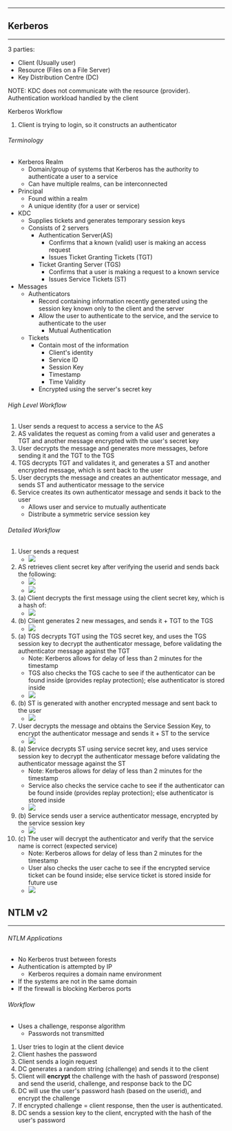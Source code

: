 ___

## Kerberos
---
3 parties: 
- Client (Usually user)
- Resource (Files on a File Server)
- Key Distribution Centre (DC)

NOTE: KDC does not communicate with the resource (provider). Authentication workload handled by the client

Kerberos Workflow
1. Client is trying to login, so it constructs an authenticator

###### Terminology
- Kerberos Realm
	- Domain/group of systems that Kerberos has the authority to authenticate a user to a service
	- Can have multiple realms, can be interconnected
- Principal
	- Found within a realm
	- A unique identity (for a user or service)
- KDC
	- Supplies tickets and generates temporary session keys
	- Consists of 2 servers
		- Authentication Server(AS)
			- Confirms that a known (valid) user is making an access request 
			- Issues Ticket Granting Tickets (TGT)
		- Ticket Granting Server (TGS)
			- Confirms that a user is making a request to a known service
			- Issues Service Tickets (ST)
- Messages
	- Authenticators
		- Record containing information recently generated using the session key known only to the client and the server
		- Allow the user to authenticate to the service, and the service to authenticate to the user 
			- Mutual Authentication 
	- Tickets
		- Contain most of the information
			- Client's identity
			- Service ID
			- Session Key
			- Timestamp
			- Time Validity
		- Encrypted using the server's secret key

###### High Level Workflow
1. User sends a request to access a service to the AS
2. AS validates the request as coming from a valid user and generates a TGT and another message encrypted with the user's secret key
3. User decrypts the message and generates more messages, before sending it and the TGT to the TGS
4. TGS decrypts TGT and validates it, and generates a ST and another encrypted message, which is sent back to the user
5. User decrypts the message and creates an authenticator message, and sends ST and authenticator message to the service
6. Service creates its own authenticator message and sends it back to the user 
	- Allows user and service to mutually authenticate 
	- Distribute a symmetric service session key

###### Detailed Workflow
1. User sends a request
	- ![](https://i.imgur.com/yChtDTi.png)
2. AS retrieves client secret key after verifying the userid and sends back the following: 
	- ![](https://i.imgur.com/QQdk0u2.png)
	- ![](https://i.imgur.com/E0qvwZ3.png)
3. (a) Client decrypts the first message using the client secret key, which is a hash of:
	- ![](https://i.imgur.com/AtAtStx.png)
3. (b) Client generates 2 new messages, and sends it + TGT to the TGS
	- ![](https://i.imgur.com/ykGG4wD.png)
4. (a) TGS decrypts TGT using the TGS secret key, and uses the TGS session key to decrypt the authenticator message, before validating the authenticator message against the TGT
	- Note: Kerberos allows for delay of less than 2 minutes for the timestamp
	- TGS also checks the TGS cache to see if the authenticator can be found inside (provides replay protection); else authenticator is stored inside
	- ![](https://i.imgur.com/3povn5I.png)
4. (b)  ST is generated with another encrypted message and sent back to the user
	- ![](https://i.imgur.com/xGwLLbb.png)
5. User decrypts the message and obtains the Service Session Key, to encrypt the authenticator message and sends it + ST to the service
	- ![](https://i.imgur.com/nhUUJls.png)
6. (a) Service decrypts ST using service secret key, and uses service session key to decrypt the authenticator message before validating the authenticator message against the ST
	- Note: Kerberos allows for delay of less than 2 minutes for the timestamp
	- Service also checks the service cache to see if the authenticator can be found inside (provides replay protection); else authenticator is stored inside
	- ![](https://i.imgur.com/o1wQaJf.png)
6. (b) Service sends user a service authenticator message, encrypted by the service session key
	- ![](https://i.imgur.com/pLSdVix.png)
6. (c) The user will decrypt the authenticator and verify that the service name is correct (expected service) 
	- Note: Kerberos allows for delay of less than 2 minutes for the timestamp
	- User also checks the user cache to see if the encrypted service ticket can be found inside; else service ticket is stored inside for future use
	- ![](https://i.imgur.com/HWffPWW.png)



## NTLM v2
---
###### NTLM Applications
- No Kerberos trust between forests
- Authentication is attempted by IP
	- Kerberos requires a domain name environment 
- If the systems are not in the same domain
- If the firewall is blocking Kerberos ports

###### Workflow
- Uses a challenge, response algorithm
	- Passwords not transmitted
1. User tries to login at the client device
2. Client hashes the password 
3. Client sends a login request
4. DC generates a random string (challenge) and sends it to the client
5. Client will **encrypt** the challenge with the hash of password (response) and send the userid, challenge, and response back to the DC
6. DC will use the user's password hash (based on the userid), and encrypt the challenge 
7. If encrypted challenge = client response, then the user is authenticated. 
8. DC sends a session key to the client, encrypted with the hash of the user's password